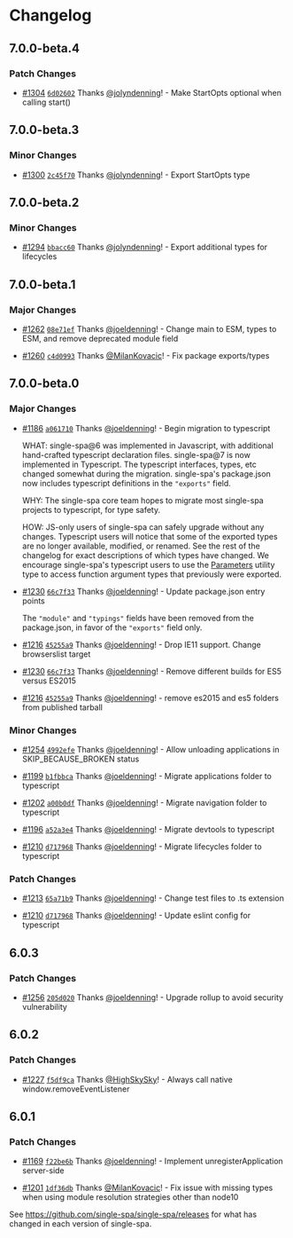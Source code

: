 # Changelog

## 7.0.0-beta.4

### Patch Changes

- [#1304](https://github.com/single-spa/single-spa/pull/1304) [`6d02602`](https://github.com/single-spa/single-spa/commit/6d026022a2ca471ee06038b17e2dcfeb425baf02) Thanks [@jolyndenning](https://github.com/jolyndenning)! - Make StartOpts optional when calling start()

## 7.0.0-beta.3

### Minor Changes

- [#1300](https://github.com/single-spa/single-spa/pull/1300) [`2c45f70`](https://github.com/single-spa/single-spa/commit/2c45f707e2b546ef2bdd3c0d6039f6a7c9ff423c) Thanks [@jolyndenning](https://github.com/jolyndenning)! - Export StartOpts type

## 7.0.0-beta.2

### Minor Changes

- [#1294](https://github.com/single-spa/single-spa/pull/1294) [`bbacc60`](https://github.com/single-spa/single-spa/commit/bbacc601192b0db85c96477696880e733ff6776c) Thanks [@jolyndenning](https://github.com/jolyndenning)! - Export additional types for lifecycles

## 7.0.0-beta.1

### Major Changes

- [#1262](https://github.com/single-spa/single-spa/pull/1262) [`08e71ef`](https://github.com/single-spa/single-spa/commit/08e71efd3fd43d4601875da498fca6f2a1769473) Thanks [@joeldenning](https://github.com/joeldenning)! - Change main to ESM, types to ESM, and remove deprecated module field

- [#1260](https://github.com/single-spa/single-spa/pull/1260) [`c4d0993`](https://github.com/single-spa/single-spa/commit/c4d099375078740af4ea3f96688f492b38cee969) Thanks [@MilanKovacic](https://github.com/MilanKovacic)! - Fix package exports/types

## 7.0.0-beta.0

### Major Changes

- [#1186](https://github.com/single-spa/single-spa/pull/1186) [`a061710`](https://github.com/single-spa/single-spa/commit/a061710d54228c03dab6a61be644ea2d2786b49e) Thanks [@joeldenning](https://github.com/joeldenning)! - Begin migration to typescript

  WHAT: single-spa@6 was implemented in Javascript, with additional hand-crafted typescript declaration files. single-spa@7 is now implemented in Typescript. The typescript interfaces, types, etc changed somewhat during the migration. single-spa's package.json now includes typescript definitions in the `"exports"` field.

  WHY: The single-spa core team hopes to migrate most single-spa projects to typescript, for type safety.

  HOW: JS-only users of single-spa can safely upgrade without any changes. Typescript users will notice that some of the exported types are no longer available, modified, or renamed. See the rest of the changelog for exact descriptions of which types have changed. We encourage single-spa's typescript users to use the [Parameters](https://www.typescriptlang.org/docs/handbook/utility-types.html#parameterstype) utility type to access function argument types that previously were exported.

- [#1230](https://github.com/single-spa/single-spa/pull/1230) [`66c7f33`](https://github.com/single-spa/single-spa/commit/66c7f3376559ada5eede826c479fe08c221b955d) Thanks [@joeldenning](https://github.com/joeldenning)! - Update package.json entry points

  The `"module"` and `"typings"` fields have been removed from the package.json, in favor of the `"exports"` field only.

- [#1216](https://github.com/single-spa/single-spa/pull/1216) [`45255a9`](https://github.com/single-spa/single-spa/commit/45255a967b1f65e3f8c283b8e5cc7db31ca81948) Thanks [@joeldenning](https://github.com/joeldenning)! - Drop IE11 support. Change browserslist target

- [#1230](https://github.com/single-spa/single-spa/pull/1230) [`66c7f33`](https://github.com/single-spa/single-spa/commit/66c7f3376559ada5eede826c479fe08c221b955d) Thanks [@joeldenning](https://github.com/joeldenning)! - Remove different builds for ES5 versus ES2015

- [#1216](https://github.com/single-spa/single-spa/pull/1216) [`45255a9`](https://github.com/single-spa/single-spa/commit/45255a967b1f65e3f8c283b8e5cc7db31ca81948) Thanks [@joeldenning](https://github.com/joeldenning)! - remove es2015 and es5 folders from published tarball

### Minor Changes

- [#1254](https://github.com/single-spa/single-spa/pull/1254) [`4992efe`](https://github.com/single-spa/single-spa/commit/4992efe339739c44f6516e354de28a9fe54b1857) Thanks [@joeldenning](https://github.com/joeldenning)! - Allow unloading applications in SKIP_BECAUSE_BROKEN status

- [#1199](https://github.com/single-spa/single-spa/pull/1199) [`b1fbbca`](https://github.com/single-spa/single-spa/commit/b1fbbcab86bb05e5af63aa58ee885bf849031974) Thanks [@joeldenning](https://github.com/joeldenning)! - Migrate applications folder to typescript

- [#1202](https://github.com/single-spa/single-spa/pull/1202) [`a00b0df`](https://github.com/single-spa/single-spa/commit/a00b0df81b9b35b09d0b153c05f461cf83b54581) Thanks [@joeldenning](https://github.com/joeldenning)! - Migrate navigation folder to typescript

- [#1196](https://github.com/single-spa/single-spa/pull/1196) [`a52a3e4`](https://github.com/single-spa/single-spa/commit/a52a3e41314011aeb6a933790555ee6537a4e530) Thanks [@joeldenning](https://github.com/joeldenning)! - Migrate devtools to typescript

- [#1210](https://github.com/single-spa/single-spa/pull/1210) [`d717968`](https://github.com/single-spa/single-spa/commit/d71796847e55bd71743dd75e75caf3927b39c8b1) Thanks [@joeldenning](https://github.com/joeldenning)! - Migrate lifecycles folder to typescript

### Patch Changes

- [#1213](https://github.com/single-spa/single-spa/pull/1213) [`65a71b9`](https://github.com/single-spa/single-spa/commit/65a71b9062c6ecb438c2af97af5d11ebc88089a4) Thanks [@joeldenning](https://github.com/joeldenning)! - Change test files to .ts extension

- [#1210](https://github.com/single-spa/single-spa/pull/1210) [`d717968`](https://github.com/single-spa/single-spa/commit/d71796847e55bd71743dd75e75caf3927b39c8b1) Thanks [@joeldenning](https://github.com/joeldenning)! - Update eslint config for typescript

## 6.0.3

### Patch Changes

- [#1256](https://github.com/single-spa/single-spa/pull/1256) [`205d020`](https://github.com/single-spa/single-spa/commit/205d02018c10887efd01826cd6e54884d81c152f) Thanks [@joeldenning](https://github.com/joeldenning)! - Upgrade rollup to avoid security vulnerability

## 6.0.2

### Patch Changes

- [#1227](https://github.com/single-spa/single-spa/pull/1227) [`f5df9ca`](https://github.com/single-spa/single-spa/commit/f5df9ca1e58c389d2c24dd1b84a92bbc3ece3c11) Thanks [@HighSkySky](https://github.com/HighSkySky)! - Always call native window.removeEventListener

## 6.0.1

### Patch Changes

- [#1169](https://github.com/single-spa/single-spa/pull/1169) [`f22be6b`](https://github.com/single-spa/single-spa/commit/f22be6b8d34a1596b58f0701e353d869d11d4e17) Thanks [@joeldenning](https://github.com/joeldenning)! - Implement unregisterApplication server-side

- [#1201](https://github.com/single-spa/single-spa/pull/1201) [`1df36db`](https://github.com/single-spa/single-spa/commit/1df36db508d58a27669cf8920f6c483646762a2b) Thanks [@MilanKovacic](https://github.com/MilanKovacic)! - Fix issue with missing types when using module resolution strategies other than node10

See https://github.com/single-spa/single-spa/releases for what has changed in each version of single-spa.
